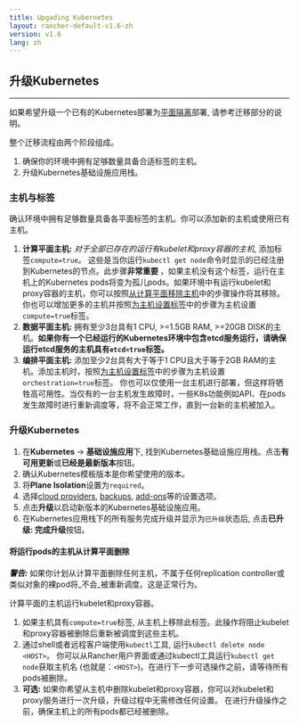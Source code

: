 ```yaml
---
title: Upgading Kubernetes
layout: rancher-default-v1.6-zh
version: v1.6
lang: zh
---
```


## 升级Kubernetes
---

如果希望升级一个已有的Kubernetes部署为[平面隔离]({{site.baseurl}}/rancher/{{page.version}}/{{page.lang}}/kubernetes/resiliency-planes/)部署, 请参考迁移部分的说明。

整个迁移流程由两个阶段组成。

1. 确保你的环境中拥有足够数量具备合适标签的主机。
2. 升级Kubernetes基础设施应用栈。

### 主机与标签

确认环境中拥有足够数量具备各平面标签的主机。你可以添加新的主机或使用已有主机。

1. **计算平面主机:** _对于全部已存在的运行有kubelet和proxy容器的主机_, 添加标签`compute=true`。 这些是当你运行`kubectl get node`命令时显示的已经注册到Kubernetes的节点。此步骤**非常重要** ，如果主机没有这个标签，运行在主机上的Kubernetes pods将变为孤儿pods。如果环境中有运行kubelet和proxy容器的主机，你可以按照[从计算平面移除主机](#removing-hosts-with-pods-from-the-compute-plane)中的步骤操作将其移除。你也可以增加更多的主机并按照[为主机设置标签]({{site.baseurl}}/rancher/{{page.version}}/{{page.lang}}/hosts/#host-labels)中的步骤为主机设置`compute=true`标签。
2. **数据平面主机:** 拥有至少3台具有1 CPU, >=1.5GB RAM, >=20GB DISK的主机。**如果你有一个已经运行的Kubernetes环境中包含etcd服务运行，请确保运行etcd服务的主机具有`etcd=true`标签。**
3. **编排平面主机:** 添加至少2台具有大于等于1 CPU且大于等于2GB RAM的主机。添加主机时，按照[为主机设置标签]({{site.baseurl}}/rancher/{{page.version}}/{{page.lang}}/hosts/#host-labels)中的步骤为主机设置`orchestration=true`标签。 你也可以仅使用一台主机进行部署，但这样将牺牲高可用性。当仅有的一台主机发生故障时，一些K8s功能例如API、在pods发生故障时进行重新调度等，将不会正常工作，直到一台新的主机被加入。

### 升级Kubernetes

1. 在**Kubernetes** -> **基础设施应用**下, 找到Kubernetes基础设施应用栈。点击**有可用更新**或**已经是最新版本**按钮。
2. 确认Kubernetes模板版本是你希望使用的版本。
3. 将**Plane Isolation**设置为`required`。
3. 选择[cloud providers]({{site.baseurl}}/rancher/{{page.version}}/{{page.lang}}/kubernetes/providers/), [backups]({{site.baseurl}}/rancher/{{page.version}}/{{page.lang}}/kubernetes/backups/), [add-ons]({{site.baseurl}}/rancher/{{page.version}}/{{page.lang}}/kubernetes/addons/)等的设置选项。
4. 点击**升级**以启动新版本的Kubernetes基础设施应用。
5. 在Kubernetes应用栈下的所有服务完成升级并显示为`已升级`状态后, 点击**已升级: 完成升级**按钮。

#### 将运行pods的主机从计算平面删除

**_警告:_** 如果你计划从计算平面删除任何主机，不属于任何replication controller或类似对象的裸pod将_不会_被重新调度。这是正常行为。

计算平面的主机运行kubelet和proxy容器。

1. 如果主机具有`compute=true`标签, 从主机上移除此标签。此操作将阻止kubelet和proxy容器被删除后重新被调度到这些主机。
2. 通过shell或者远程客户端使用`kubectl`工具, 运行`kubectl delete node <HOST>`。 你可以从Rancher用户界面或通过kubectl工具运行`kubectl get node`获取主机名 (也就是：`<HOST>`)。在进行下一步可选操作之前，请等待所有pods被删除。
3. **可选:** 如果你希望从主机中删除kubelet和proxy容器，你可以对kubelet和proxy服务进行一次升级，升级过程中无需修改任何设置。 在进行升级操作之前，确保主机上的所有pods都已经被删除。
